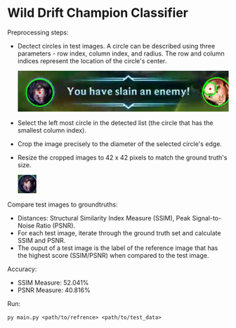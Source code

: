 # Wild Drift Champion Classifier

Preprocessing steps:

* Dectect circles in test images. A circle can be described using three parameters - row index, column index, and radius. The row and column indices represent the location of the circle's center.
  
  ![1686768517846](image/README/1686768517846.png)
* Select the left most circle in the detected list (the circle that has the smallest column index).
* Crop the image precisely to the diameter of the selected circle's edge.
* Resize the cropped images to 42 x 42 pixels to match the ground truth's size.
  
  ![1686768796531](image/README/1686768796531.png)

Compare test images to groundtruths:

* Distances: Structural Similarity Index Measure (SSIM), Peak Signal-to-Noise Ratio (PSNR).
* For each test image, iterate through the ground truth set and calculate SSIM and PSNR.
* The ouput of a test image is the label of the reference image that has the highest score (SSIM/PSNR) when compared to the test image.

Accuracy:

* SSIM Measure: 52.041%
* PSNR Measure: 40.816%

Run:

```
py main.py <path/to/refrence> <path/to/test_data>
```
